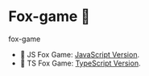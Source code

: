 # Fox-game :fox_face:
fox-game
- :rocket: JS Fox Game: [JavaScript Version](https://github.com/BrkCoder/fox-game). 
- :rocket: TS Fox Game: [TypeScript Version](https://github.com/BrkCoder/fox-game/tree/typescript-game-version).
